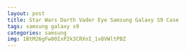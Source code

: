 ```yaml
---
layout: post
title: Star Wars Darth Vader Eye Samsung Galaxy S9 Case
tags: samsung galaxy s9
categories: samsung
img: 1BtM26gFw00IxP2k3CRXnI_1v8VWltPBZ
---
```

